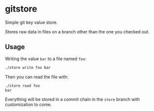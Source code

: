 # gitstore

Simple git key value store.

Stores raw data in files on a branch other than the one you checked out.

## Usage

Writing the value `bar` to a file named `foo`:

```bash
./store write foo bar
```

Then you can read the file with:

```bash
./store read foo
bar
```

Everything will be stored in a commit chain in the `store` branch with customization to come.
